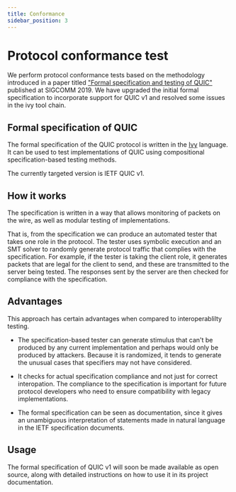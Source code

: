 ```yaml
---
title: Conformance
sidebar_position: 3
---
```


# Protocol conformance test

We perform protocol conformance tests based on the methodology introduced in a paper titled ["Formal specification and testing of QUIC"](https://dl.acm.org/doi/10.1145/3341302.3342087) published at SIGCOMM 2019. We have upgraded the initial formal specification to incorporate support for QUIC v1 and resolved some issues in the ivy tool chain.


## Formal specification of QUIC

The formal specification of the QUIC protocol is written in the [Ivy](http://microsoft.github.io/ivy/) language. It can be used to test implementations of QUIC using compositional specification-based testing methods.

The currently targeted version is IETF QUIC v1.


## How it works

The specification is written in a way that allows monitoring of packets on the wire, as well as modular testing of implementations.

That is, from the specification we can produce an automated tester that takes one role in the protocol. The tester uses symbolic execution and an SMT solver to randomly generate protocol traffic that complies with the specification. For example, if the tester is taking the client role, it generates packets that are legal for the client to send, and these are transmitted to the server being tested. The responses sent by the server are then checked for compliance with the specification.


## Advantages

This approach has certain advantages when compared to interoperablilty testing.

* The specification-based tester can generate stimulus that can't be produced by any current implementation and perhaps would only be produced by attackers. Because it is randomized, it tends to generate the unusual cases that specifiers may not have considered.

* It checks for actual specification compliance and not just for correct interopation. The compliance to the specification is important for future protocol developers who need to ensure compatibility with legacy implementations.

* The formal specification can be seen as documentation, since it gives an unambiguous interpretation of statements made in natural language in the IETF specification documents.


## Usage

The formal specification of QUIC v1 will soon be made available as open source, along with detailed instructions on how to use it in its project documentation. 

